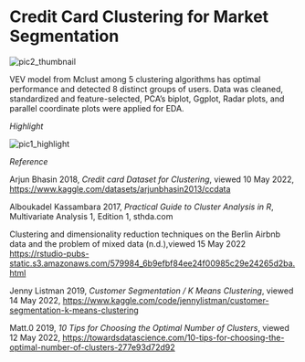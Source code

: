 # Credit Card Clustering for Market Segmentation

![pic2_thumbnail](https://user-images.githubusercontent.com/81752452/170691826-92280d91-4877-4caa-a7c2-755830b98ca9.png)

VEV model from Mclust among 5 clustering algorithms has optimal performance and detected 8 distinct groups of users. Data was cleaned, standardized and feature-selected, PCA’s biplot, Ggplot, Radar plots, and parallel coordinate plots were applied for EDA.

*Highlight*

![pic1_highlight](https://user-images.githubusercontent.com/81752452/170691850-3225f5c6-b8b6-43ec-9148-ff8024f31c8a.png)


*Reference*

Arjun Bhasin 2018, *Credit card Dataset for Clustering*, viewed 10 May 2022, <https://www.kaggle.com/datasets/arjunbhasin2013/ccdata>

Alboukadel Kassambara 2017, *Practical Guide to Cluster Analysis in R*, Multivariate Analysis 1, Edition 1, sthda.com

Clustering and dimensionality reduction techniques on the Berlin Airbnb data and the problem of mixed data (n.d.),viewed 15 May 2022 <https://rstudio-pubs-static.s3.amazonaws.com/579984_6b9efbf84ee24f00985c29e24265d2ba.html>

Jenny Listman 2019, *Customer Segmentation / K Means Clustering*, viewed 14 May 2022, <https://www.kaggle.com/code/jennylistman/customer-segmentation-k-means-clustering>

Matt.0 2019, *10 Tips for Choosing the Optimal Number of Clusters*, viewed 12 May 2022, <https://towardsdatascience.com/10-tips-for-choosing-the-optimal-number-of-clusters-277e93d72d92>
